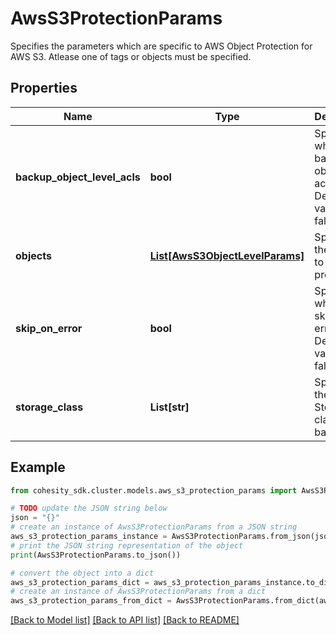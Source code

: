 # AwsS3ProtectionParams

Specifies the parameters which are specific to AWS Object Protection for AWS S3. Atlease one of tags or objects must be specified.

## Properties

Name | Type | Description | Notes
------------ | ------------- | ------------- | -------------
**backup_object_level_acls** | **bool** | Specifies whether to backup object level acls. Default value is false. | [optional] 
**objects** | [**List[AwsS3ObjectLevelParams]**](AwsS3ObjectLevelParams.md) | Specifies the objects to be protected. | [optional] 
**skip_on_error** | **bool** | Specifies whether to skip files on error or not. Default value is false. | [optional] 
**storage_class** | **List[str]** | Specifies the AWS S3 Storage classes to backup. | [optional] 

## Example

```python
from cohesity_sdk.cluster.models.aws_s3_protection_params import AwsS3ProtectionParams

# TODO update the JSON string below
json = "{}"
# create an instance of AwsS3ProtectionParams from a JSON string
aws_s3_protection_params_instance = AwsS3ProtectionParams.from_json(json)
# print the JSON string representation of the object
print(AwsS3ProtectionParams.to_json())

# convert the object into a dict
aws_s3_protection_params_dict = aws_s3_protection_params_instance.to_dict()
# create an instance of AwsS3ProtectionParams from a dict
aws_s3_protection_params_from_dict = AwsS3ProtectionParams.from_dict(aws_s3_protection_params_dict)
```
[[Back to Model list]](../README.md#documentation-for-models) [[Back to API list]](../README.md#documentation-for-api-endpoints) [[Back to README]](../README.md)



